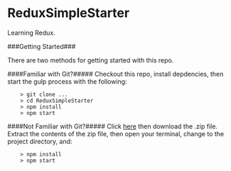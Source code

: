 # ReduxSimpleStarter

Learning Redux.

###Getting Started###

There are two methods for getting started with this repo.

####Familiar with Git?#####
Checkout this repo, install depdencies, then start the gulp process with the following:

```
	> git clone ...
	> cd ReduxSimpleStarter
	> npm install
	> npm start
```

####Not Familiar with Git?#####
Click [here](https://github.com/arialblack14/ReduxSimpleStarter/) then download the .zip file.  Extract the contents of the zip file, then open your terminal, change to the project directory, and:

```
	> npm install
	> npm start
```
